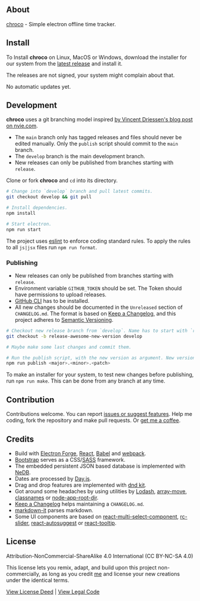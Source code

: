 
## About

[chroco](https://github.com/jhotadhari/chroco#readme) - Simple electron offline time tracker.

## Install

To Install **chroco** on Linux, MacOS or Windows, download the installer for our system from the [latest release](https://github.com/jhotadhari/chroco/releases/latest) and install it.

The releases are not signed, your system might complain about that.

No automatic updates yet.

## Development

**chroco** uses a git branching model inspired [by Vincent Driessen's blog post on nvie.com](https://nvie.com/posts/a-successful-git-branching-model/).

- The `main` branch only has tagged releases and files should never be edited manually. Only the `publish` script should commit to the `main` branch.
- The `develop` branch is the main development branch.
- New releases can only be published from branches starting with `release`.

Clone or fork **chroco** and `cd` into its directory.

```bash
# Change into `develop` branch and pull latest commits.
git checkout develop && git pull

# Install dependencies.
npm install

# Start electron.
npm run start
```

The project uses [eslint](https://eslint.org/) to enforce coding standard rules. To apply the rules to all `js|jsx` files run `npm run format`.

### Publishing

- New releases can only be published from branches starting with `release`.
- Environment variable `GITHUB_TOKEN` should be set. The Token should have permissions to upload releases.
- [GitHub CLI](https://cli.github.com) has to be installed.
- All new changes should be documented in the `Unreleased` section of `CHANGELOG.md`. The format is based on [Keep a Changelog](https://keepachangelog.com/en/1.0.0/), and this project adheres to [Semantic Versioning](https://semver.org/spec/v2.0.0.html).


```bash
# Checkout new release branch from `develop`. Name has to start with `release`.
git checkout -b release-awesome-new-version develop

# Maybe make some last changes and commit them.

# Run the publish script, with the new version as argument. New version should be higher than latest version.
npm run publish <major>.<minor>.<patch>
```

To make an installer for your system, to test new changes before publishing, run `npm run make`. This can be done from any branch at any time.

## Contribution

Contributions welcome. You can report [issues or suggest features](https://github.com/jhotadhari/chroco/issues). Help me coding, fork the repository and make pull requests. Or [get me a coffee](https://waterproof-webdesign.info/donate).

## Credits

- Build with [Electron Forge](https://www.electronforge.io), [React](https://reactjs.org/), [Babel](https://babeljs.io/) and [webpack](https://webpack.js.org/).
- [Bootstrap](https://getbootstrap.com) serves as a CSS/[SASS](https://sass-lang.com/) framework.
- The embedded persistent JSON based database is implemented with [NeDB](https://github.com/louischatriot/nedb).
- Dates are processed by [Day.js](https://day.js.org/).
- Drag and drop features are implemented with [dnd kit](https://dndkit.com).
- Got around some headaches by using utilities by [Lodash](https://lodash.com), [array-move](https://github.com/sindresorhus/array-move), [classnames](https://github.com/JedWatson/classnames) or [node-app-root-dir](https://github.com/philidem/node-app-root-dir#readme).
- [Keep a Changelog](https://www.npmjs.com/package/keep-a-changelog) helps maintaining a `CHANGELOG.md`.
- [markdown-it](https://github.com/markdown-it/markdown-it#readme) parses markdown.
- Some UI components are based on [react-multi-select-component](https://github.com/hc-oss/react-multi-select-component), [rc-slider](https://github.com/react-component/slider), [react-autosuggest](https://github.com/moroshko/react-autosuggest) or [react-tooltip](https://react-tooltip.com/).

## License

Attribution-NonCommercial-ShareAlike 4.0 International (CC BY-NC-SA 4.0)

This license lets you remix, adapt, and build upon this project non-commercially, as long as you credit [me](https://waterproof-webdesign.info) and license your new creations under the identical terms.

[View License Deed](https://creativecommons.org/licenses/by-nc-sa/4.0) | [View Legal Code](https://creativecommons.org/licenses/by-nc-sa/4.0/legalcode)



